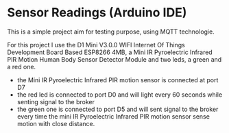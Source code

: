# Sensor Readings (Arduino IDE)

This is a simple project aim for testing purpose, using MQTT technologie.

For this project I use the D1 Mini V3.0.0 WIFI Internet Of Things Development Board Based ESP8266 4MB, a Mini IR Pyroelectric Infrared PIR Motion Human Body Sensor Detector Module and two leds, a green and a red one.
- the Mini IR Pyroelectric Infrared PIR motion sensor is connected at port D7
- the red led is connected to port D0 and will light every 60 seconds while senting signal to the broker
- the green one is connected to port D5 and will sent signal to the broker every time the mini IR Pyroelectric Infrared PIR motion sensor sense motion with close distance.
